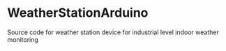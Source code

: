 # WeatherStationArduino
Source code for weather station device for industrial level indoor weather monitoring
